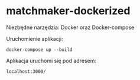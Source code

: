 # matchmaker-dockerized

Niezbędne narzędzia: Docker oraz Docker-compose

Uruchomienie aplikacji:
```
docker-compose up --build
```

Aplikacja uruchomi się pod adresem:
```
localhost:3000/
```